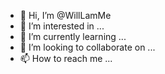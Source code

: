 - 👋 Hi, I’m @WillLamMe
- 👀 I’m interested in ...
- 🌱 I’m currently learning ...
- 💞️ I’m looking to collaborate on ...
- 📫 How to reach me ...

<!---
WillLamMe/WillLamMe is a ✨ special ✨ repository because its `README.md` (this file) appears on your GitHub profile.
You can click the Preview link to take a look at your changes.
--->
